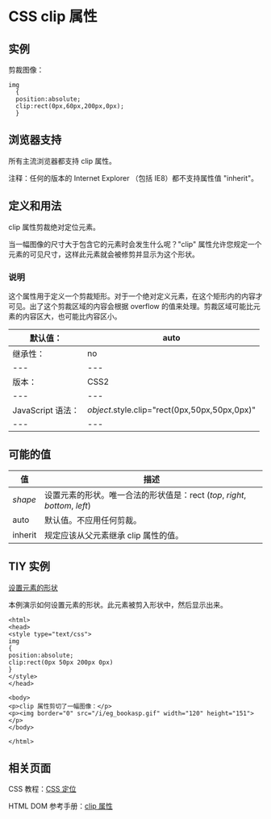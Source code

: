# CSS clip 属性



## 实例

剪裁图像：

```
img
  {
  position:absolute;
  clip:rect(0px,60px,200px,0px);
  }

```

## 浏览器支持

所有主流浏览器都支持 clip 属性。

注释：任何的版本的 Internet Explorer （包括 IE8）都不支持属性值 "inherit"。

## 定义和用法

clip 属性剪裁绝对定位元素。

当一幅图像的尺寸大于包含它的元素时会发生什么呢？"clip" 属性允许您规定一个元素的可见尺寸，这样此元素就会被修剪并显示为这个形状。

### 说明

这个属性用于定义一个剪裁矩形。对于一个绝对定义元素，在这个矩形内的内容才可见。出了这个剪裁区域的内容会根据 overflow 的值来处理。剪裁区域可能比元素的内容区大，也可能比内容区小。

| 默认值： | auto |
| --- | --- |
| 继承性： | no |
| --- | --- |
| 版本： | CSS2 |
| --- | --- |
| JavaScript 语法： | _object_.style.clip="rect(0px,50px,50px,0px)" |
| --- | --- |

## 可能的值

| 值 | 描述 |
| --- | --- |
| _shape_ | 设置元素的形状。唯一合法的形状值是：rect (_top_, _right_, _bottom_, _left_) |
| auto | 默认值。不应用任何剪裁。 |
| inherit | 规定应该从父元素继承 clip 属性的值。 |

## TIY 实例

[设置元素的形状](/tiy/t.asp?f=csse_clip)

本例演示如何设置元素的形状。此元素被剪入形状中，然后显示出来。

```
<html>
<head>
<style type="text/css">
img 
{
position:absolute;
clip:rect(0px 50px 200px 0px)
}
</style>
</head>

<body>
<p>clip 属性剪切了一幅图像：</p>
<p><img border="0" src="/i/eg_bookasp.gif" width="120" height="151"></p>
</body>

</html>

```

## 相关页面

CSS 教程：[CSS 定位](/css/css_positioning.asp "CSS 定位 (Positioning)")

HTML DOM 参考手册：[clip 属性](/jsref/prop_style_clip.asp "HTML DOM clip 属性")



